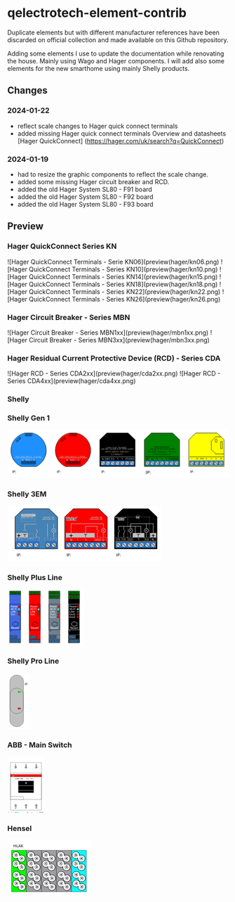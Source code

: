 # qelectrotech-element-contrib
Duplicate elements but with different manufacturer references have been discarded on official collection and made available on this Github repository.

Adding some elements I use to update the documentation while renovating the house. Mainly using Wago and Hager components.
I will add also some elements for the new smarthome using mainly Shelly products.

## Changes

### 2024-01-22
* reflect scale changes to Hager quick connect terminals
* added missing Hager quick connect terminals
  Overview and datasheets [Hager QuickConnect] (https://hager.com/uk/search?q=QuickConnect)

### 2024-01-19
* had to resize the graphic components to reflect the scale change.
* added some missing Hager circuit breaker and RCD.
* added the old Hager System SL80 - F91 board
* added the old Hager System SL80 - F92 board
* added the old Hager System SL80 - F93 board

## Preview
### Hager QuickConnect Series KN
![Hager QuickConnect Terminals - Serie KN06](preview(hager/kn06.png)
![Hager QuickConnect Terminals - Series KN10](preview(hager/kn10.png)
![Hager QuickConnect Terminals - Series KN14](preview(hager/kn15.png)
![Hager QuickConnect Terminals - Series KN18](preview(hager/kn18.png)
![Hager QuickConnect Terminals - Series KN22](preview(hager/kn22.png)
![Hager QuickConnect Terminals - Series KN26](preview(hager/kn26.png)
### Hager Circuit Breaker - Series MBN
![Hager Circuit Breaker - Series MBN1xx](preview(hager/mbn1xx.png)
![Hager Circuit Breaker - Series MBN3xx](preview(hager/mbn3xx.png)
### Hager Residual Current Protective Device (RCD) - Series CDA
![Hager RCD - Series CDA2xx](preview(hager/cda2xx.png)
![Hager RCD - Series CDA4xx](preview(hager/cda4xx.png)
### Shelly
### Shelly Gen 1
![Elements of Generation 1 devices](preview/shelly/1_shelly_v1.png)
### Shelly 3EM
![Shelly 3 EM](preview/shelly/2_shelly_3em.png)
### Shelly Plus Line
![Elements of the Plus line](preview/shelly/3_shelly_plus.png)
### Shelly Pro Line
![Elements of the Pro line](preview/shelly/4_shelly_pro.png)
### ABB - Main Switch
![ABB E463/3KB](preview/abb/abb_e463.png)
### Hensel
![Hensel KKL54](preview/hensel/hens_kkl54.png)
